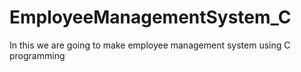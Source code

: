 # EmployeeManagementSystem_C
In this we are going to make employee management system using C programming 
